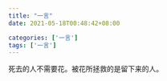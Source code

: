 ```yaml
---
title: "一言"
date: 2021-05-18T00:48:42+08:00

categories: ['一言']
tags: ['一言']
---
```


死去的人不需要花。被花所拯救的是留下来的人。
